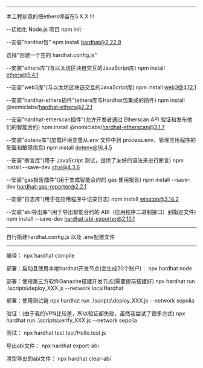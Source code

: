 
----------------------------------------------------------------------------------------------------
本工程刻意的把ethers停留在5.X.X !!!

--初始化 Node.js 项目
npm init

--安装"hardhat包"
npm install hardhat@2.22.9

选择"创建一个空的 hardhat.config.js"

--安装"ethers库"(与以太坊区块链交互的JavaScript库)
npm install ethers@5.4.1

--安装"web3库"(与以太坊区块链交互的JavaScript库)
npm install web3@4.12.1

--安装"hardhat-ethers插件"(ethers库与Hardhat包集成的插件)
npm install @nomiclabs/hardhat-ethers@2.2.1

--安装"hardhat-etherscan插件"(允许开发者通过 Etherscan API 验证和发布他们的智能合约)
npm install @nomiclabs/hardhat-etherscan@3.1.7

--安装"dotenv库"(加载环境变量从.env 文件中到 process.env，管理应用程序的配置和敏感信息)
npm install dotenv@16.4.5

--安装"断言库"(用于 JavaScript 测试，提供了友好的语法来进行断言)
npm install --save-dev chai@4.3.6

--安装"gas报告插件"(用于生成智能合约的 gas 使用报告)
npm install --save-dev hardhat-gas-reporter@2.2.1

--安装"日志库"(用于在应用程序中记录日志)
npm install winston@3.14.2

--安装"abi导出库"(用于导出智能合约的 ABI（应用程序二进制接口）到指定文件)
npm install --save-dev hardhat-abi-exporter@2.10.1

----------------------------------------------------------------------------------------------------

自行搭建hardhat.config.js 以及 .env配置文件

----------------------------------------------------------------------------------------------------

编译：
npx hardhat compile

部署：启动且使用本地hardhat开发节点(会生成20个账户)：
npx hardhat node

部署：使用第三方软件Ganache搭建开发节点(需要提前搭建好)
npx hardhat run .\scripts\deploy_XXX.js --network localHardhat

部署：使用测试链
npx hardhat run .\scripts\deploy_XXX.js --network sepolia

验证：(由于我的VPN比较差，所以验证都失败，虽然我尝试了很多方式)
npx hardhat run .\scripts\verify_XXX.js --network sepolia

测试：
npx hardhat test test/Hello.test.js

导出abi文件：
npx hardhat export-abi

清空导出的abi文件：
npx hardhat clear-abi

